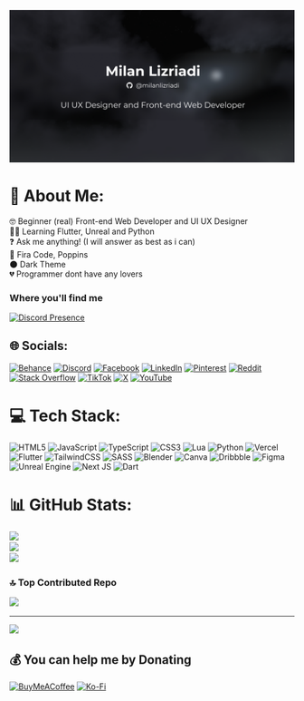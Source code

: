 [![banner](banner.png)](https://github.com/milanlizriadi)


# 💫 About Me:
🤓 Beginner (real) Front-end Web Developer and UI UX Designer<br>🧑‍🎓 Learning Flutter, Unreal and Python<br>❓ Ask me anything! (I will answer as best as i can)<br>💬 Fira Code, Poppins<br>🌑 Dark Theme<br>💔 Programmer dont have any lovers


### Where you'll find me

[![Discord Presence](https://lanyard.cnrad.dev/api/1125624785083302000)](https://discord.com/users/1125624785083302000)


## 🌐 Socials:
[![Behance](https://img.shields.io/badge/Behance-1769ff?logo=behance&logoColor=white)](https://behance.net/milanlizriadi) [![Discord](https://img.shields.io/badge/Discord-%237289DA.svg?logo=discord&logoColor=white)](https://discord.gg/wpu) [![Facebook](https://img.shields.io/badge/Facebook-%231877F2.svg?logo=Facebook&logoColor=white)](https://facebook.com/milanlizriadi) [![LinkedIn](https://img.shields.io/badge/LinkedIn-%230077B5.svg?logo=linkedin&logoColor=white)](https://linkedin.com/in/milanlizriadi) [![Pinterest](https://img.shields.io/badge/Pinterest-%23E60023.svg?logo=Pinterest&logoColor=white)](https://pinterest.com/milanlizriadi) [![Reddit](https://img.shields.io/badge/Reddit-%23FF4500.svg?logo=Reddit&logoColor=white)](https://reddit.com/user/milanlizriadi) [![Stack Overflow](https://img.shields.io/badge/-Stackoverflow-FE7A16?logo=stack-overflow&logoColor=white)](https://stackoverflow.com/users/18770031/) [![TikTok](https://img.shields.io/badge/TikTok-%23000000.svg?logo=TikTok&logoColor=white)](https://tiktok.com/@milanlizriadi) [![X](https://img.shields.io/badge/X-black.svg?logo=X&logoColor=white)](https://x.com/milanlizriadi) [![YouTube](https://img.shields.io/badge/YouTube-%23FF0000.svg?logo=YouTube&logoColor=white)](https://youtube.com/@milanlizriadi) 

# 💻 Tech Stack:
![HTML5](https://img.shields.io/badge/html5-%23E34F26.svg?style=for-the-badge&logo=html5&logoColor=white) ![JavaScript](https://img.shields.io/badge/javascript-%23323330.svg?style=for-the-badge&logo=javascript&logoColor=%23F7DF1E) ![TypeScript](https://img.shields.io/badge/typescript-%23007ACC.svg?style=for-the-badge&logo=typescript&logoColor=white) ![CSS3](https://img.shields.io/badge/css3-%231572B6.svg?style=for-the-badge&logo=css3&logoColor=white) ![Lua](https://img.shields.io/badge/lua-%232C2D72.svg?style=for-the-badge&logo=lua&logoColor=white) ![Python](https://img.shields.io/badge/python-3670A0?style=for-the-badge&logo=python&logoColor=ffdd54) ![Vercel](https://img.shields.io/badge/vercel-%23000000.svg?style=for-the-badge&logo=vercel&logoColor=white) ![Flutter](https://img.shields.io/badge/Flutter-%2302569B.svg?style=for-the-badge&logo=Flutter&logoColor=white) ![TailwindCSS](https://img.shields.io/badge/tailwindcss-%2338B2AC.svg?style=for-the-badge&logo=tailwind-css&logoColor=white) ![SASS](https://img.shields.io/badge/SASS-hotpink.svg?style=for-the-badge&logo=SASS&logoColor=white) ![Blender](https://img.shields.io/badge/blender-%23F5792A.svg?style=for-the-badge&logo=blender&logoColor=white) ![Canva](https://img.shields.io/badge/Canva-%2300C4CC.svg?style=for-the-badge&logo=Canva&logoColor=white) ![Dribbble](https://img.shields.io/badge/Dribbble-EA4C89?style=for-the-badge&logo=dribbble&logoColor=white) ![Figma](https://img.shields.io/badge/figma-%23F24E1E.svg?style=for-the-badge&logo=figma&logoColor=white) ![Unreal Engine](https://img.shields.io/badge/unrealengine-%23313131.svg?style=for-the-badge&logo=unrealengine&logoColor=white) ![Next JS](https://img.shields.io/badge/Next-black?style=for-the-badge&logo=next.js&logoColor=white) ![Dart](https://img.shields.io/badge/dart-%230175C2.svg?style=for-the-badge&logo=dart&logoColor=white)
# 📊 GitHub Stats:
![](https://github-readme-stats.vercel.app/api?username=milanlizriadi&theme=tokyonight&hide_border=false&include_all_commits=true&count_private=true)<br/>
![](https://github-readme-streak-stats.herokuapp.com/?user=milanlizriadi&theme=tokyonight&hide_border=false)<br/>
![](https://github-readme-stats.vercel.app/api/top-langs/?username=milanlizriadi&theme=tokyonight&hide_border=false&include_all_commits=true&count_private=true&layout=compact)

### 🔝 Top Contributed Repo
![](https://github-contributor-stats.vercel.app/api?username=milanlizriadi&limit=5&theme=tokyonight&combine_all_yearly_contributions=true)

---
[![](https://visitcount.itsvg.in/api?id=milanlizriadi&icon=0&color=1)](https://visitcount.itsvg.in)

  ## 💰 You can help me by Donating
  [![BuyMeACoffee](https://img.shields.io/badge/Buy%20Me%20a%20Coffee-ffdd00?style=for-the-badge&logo=buy-me-a-coffee&logoColor=black)](https://buymeacoffee.com/milanlizriadi) [![Ko-Fi](https://img.shields.io/badge/Ko--fi-F16061?style=for-the-badge&logo=ko-fi&logoColor=white)](https://ko-fi.com/milanlizriadi) 

  
<!-- Proudly created with GPRM ( https://gprm.itsvg.in ) -->
